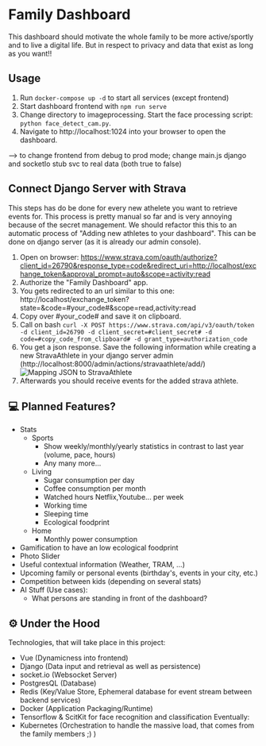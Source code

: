 # Family Dashboard

This dashboard should motivate the whole family to be more active/sportly and to live a digital life. But in respect to privacy and data that exist as long as you want!!

## Usage

1. Run `docker-compose up -d` to start all services (except frontend)
1. Start dashboard frontend with `npm run serve`
1. Change directory to imageprocessing. Start the face processing script: `python face_detect_cam.py`.
1. Navigate to http://localhost:1024 into your browser to open the dashboard.

--> to change frontend from debug to prod mode; change main.js django and socketIo stub svc to real data (both true to false)

## Connect Django Server with Strava

This steps has do be done for every new athelete you want to retrieve events for. 
This process is pretty manual so far and is very annoying because of the secret management. 
We should refactor this this to an automatic process of "Adding new athletes to your dashboard".
This can be done on django server (as it is already our admin console).

1. Open on browser: https://www.strava.com/oauth/authorize?client_id=26790&response_type=code&redirect_uri=http://localhost/exchange_token&approval_prompt=auto&scope=activity:read 
1. Authorize the "Family Dashboard" app.
1. You gets redirected to an url similar to this one: http://localhost/exchange_token?state=&code=#your_code#&scope=read,activity:read
1. Copy over #your_code# and save it on clipboard.
1. Call on bash `curl -X POST https://www.strava.com/api/v3/oauth/token -d client_id=26790 -d client_secret=#client_secret# -d code=#copy_code_from_clipboard# -d grant_type=authorization_code`
1. You get a json response. Save the following information while creating a new StravaAthlete in your django server admin (http://localhost:8000/admin/actions/stravaathlete/add/) 
![Mapping JSON to StravaAthlete](/docs/img/json-stravaathlete.png?raw=true "Mapping JSON to StravaAthlete")
1. Afterwards you should receive events for the added strava athlete.

## 💻 Planned Features? 

- Stats
  - Sports
    - Show weekly/monthly/yearly statistics in contrast to last year (volume, pace, hours)
    - Any many more...
  - Living
    - Sugar consumption per day
    - Coffee consumption per month
    - Watched hours Netflix,Youtube... per week
    - Working time
    - Sleeping time
    - Ecological foodprint
  - Home
    - Monthly power consumption
- Gamification to have an low ecological foodprint
- Photo Slider
- Useful contextual information (Weather, TRAM, ...)
- Upcoming family or personal events (birthday's, events in your city, etc.)
- Competition between kids (depending on several stats)
- AI Stuff (Use cases):
  - What persons are standing in front of the dashboard?

## ⚙️ Under the Hood 

Technologies, that will take place in this project:
- Vue (Dynamicness into frontend)
- Django (Data input and retrieval as well as persistence)
- socket.io (Websocket Server)
- PostgresQL (Database)
- Redis (Key/Value Store, Ephemeral database for event stream between backend services)
- Docker (Application Packaging/Runtime)
- Tensorflow & ScitKit for face recognition and classification
Eventually:
- Kubernetes (Orchestration to handle the massive load, that comes from the family members ;) )
